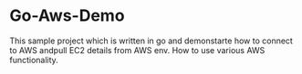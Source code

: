 # Go-Aws-Demo

This sample project which is written in go and demonstarte how to connect to AWS andpull EC2 details from AWS env. How to use various AWS functionality.
